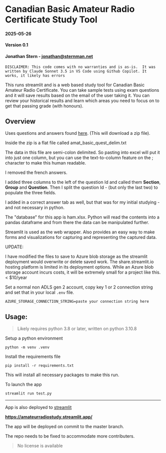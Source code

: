 # Canadian Basic Amateur Radio Certificate Study Tool

#### 2025-05-26
#### Version 0.1
#### Jonathan Stern - jonathan@sternman.net

 `DISCLAIMER: This code comes with no warranties and is as-is. 
 It was written by Claude Sonnet 3.5 in VS Code using Github Copilot.
 It works, it likely has errors`

This runs streamlit and is a web based study tool for Canadian Basic Amateur Radio Certificate.
You can take sample tests using exam questions and it will save results based on the email of the user taking it.
You can review your historical results and learn which areas you need to focus on to get that passing grade (with honours).

## Overview

Uses questions and answers found [here](https://apc-cap.ic.gc.ca/datafiles/amat_basic_quest.zip). (This will download a zip file).

Inside the zip is a flat file called amat_basic_quest_delim.txt

The data in this file are semi-colon delimited. So pasting into excel will put it into just one column, but you can use the text-to-column feature on the ; character to make this human readable.

I removed the french answers.

I added three columns to the left of the question Id and called them **Section**, **Group** and **Question**. Then I split the question Id - (but only the last two) to populate the three fields.

I added in a correct answer tab as well, but that was for my initial studying - and not necessary in python.

The "database" for this app is ham.xlsx. Python will read the contents into a pandas dataframe and from there the data can be manipulated further.

Streamlit is used as the web wrapper. Also provides an easy way to make forms and visualizations for capturing and representing the captured data.

UPDATE:

I have modified the files to save to Azure blob storage as the streamlit deployment would overwrite or delete saved work. The share.streamlit.io hosting platform is limited in its deployment options. While an Azure blob storage account incurs costs, it will be extremely small for a project like this. < $10/year

Set a normal non ADLS gen 2 account, copy key 1 or 2 connection string and set that in your local `.env` file.

```AZURE_STORAGE_CONNECTION_STRING=paste your connection string here```

## Usage:

>Likely requires python 3.8 or later, written on python 3.10.8

Setup a python environment

```python -m venv .venv```

Install the requirements file

```pip install -r requirements.txt```

This will install all necessary packages to make this run.

To launch the app

```streamlit run test.py```

***

App is also deployed to [streamlit](https://amateurradiostudy.streamlit.app/)

__https://amateurradiostudy.streamlit.app/__

The app will be deployed on commit to the master branch.

The repo needs to be fixed to accommodate more contributers.


> No license is available



